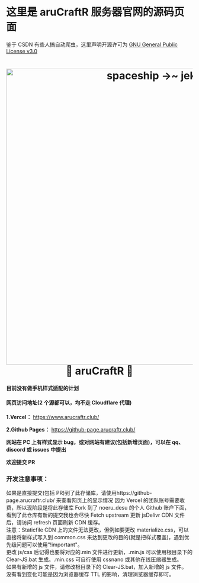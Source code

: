 # 这里是 aruCraftR 服务器官网的源码页面

鉴于 CSDN 有些人搞自动爬虫，这里声明开源许可为 [GNU General Public License v3.0](LICENSE)

<h1 align="center">
  <a href="https://arucraftr-web.vercel.app">
    <img alt="spaceship →~ jekyll" src="https://jsd.onmicrosoft.cn/gh/aruCraftR/arucraftr.github.io/assets/logo/logo.png" width="800">
  </a>
  <br> 🚀 aruCraftR 🚀 <br>
</h1>

**目前没有做手机样式适配的计划**

#### 网页访问地址(2 个源都可以，均不走 Cloudflare 代理)

**1.Vercel：** https://www.arucraftr.club/

**2.Github Pages：** https://github-page.arucraftr.club/

**网站在 PC 上有样式显示 bug，或对网站有建议(包括新增页面)，可以在 qq、discord 或 issues 中提出**

**欢迎提交 PR**

### 开发注意事项：

如果是直接提交(包括 PR)到了此存储库，请使用https://github-page.arucraftr.club/ 来查看网页上的显示情况
因为 Vercel 的团队账号需要收费，所以现阶段是将此存储库 Fork 到了 noeru_desu 的个人 Github 账户下面，看到了此仓库有新的提交我也会尽快 Fetch upstream
更新 jsDelivr CDN 文件后，请访问 refresh 页面刷新 CDN 缓存。  
注意：Staticfile CDN 上的文件无法更改，但例如要更改 materialize.css，可以直接将新样式写入到 common.css 来达到更改的目的(就是把样式覆盖)，遇到优先级问题可以使用"!important"。  
更改 js/css 后记得也要将对应的.min 文件进行更新，.min.js 可以使用根目录下的 Clear-JS.bat 生成。.min.css 可自行使用 cssnano 或其他在线压缩器生成。  
如果有新增的 js 文件，请修改根目录下的 Clear-JS.bat，加入新增的 js 文件。
没有看到变化可能是因为浏览器缓存 TTL 的影响，清理浏览器缓存即可。
